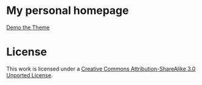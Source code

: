 # My personal homepage

[Demo the Theme](http://orderedlist.github.com/minimal/)

# License

This work is licensed under a [Creative Commons Attribution-ShareAlike 3.0 Unported License](http://creativecommons.org/licenses/by-sa/3.0/).



